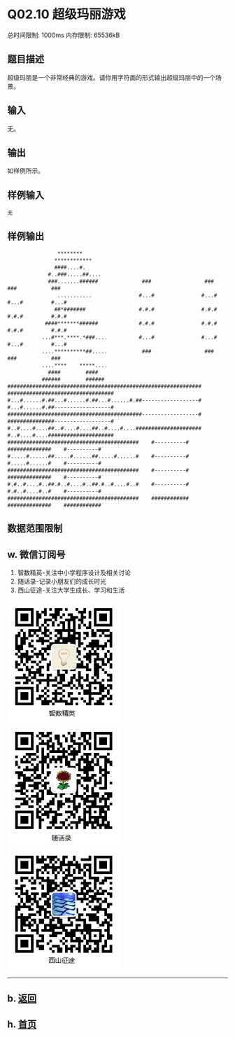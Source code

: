 # Q02.10 超级玛丽游戏

总时间限制: 1000ms 内存限制: 65536kB

## 题目描述

超级玛丽是一个非常经典的游戏。请你用字符画的形式输出超级玛丽中的一个场景。

## 输入
 
无。

## 输出

如样例所示。

## 样例输入

    无

## 样例输出

                    ********
                   ************
                   ####....#.
                 #..###.....##....
                 ###.......######              ###                 ###           ###           ###
                    ...........               #...#               #...#         #...#         #...#
                   ##*#######                 #.#.#               #.#.#         #.#.#         #.#.#
                ####*******######             #.#.#               #.#.#         #.#.#         #.#.#
               ...#***.****.*###....          #...#               #...#         #...#         #...#
               ....**********##.....           ###                 ###           ###           ###
               ....****    *****....
                 ####        ####
               ######        ######
    ##############################################################              ##################################
    #...#......#.##...#......#.##...#......#.##------------------#              #...#......#.##------------------#
    ###########################################------------------#              ###############------------------#
    #..#....#....##..#....#....##..#....#....#####################              #..#....#....#####################
    ##########################################    #----------#                  ##############    #----------#
    #.....#......##.....#......##.....#......#    #----------#                  #.....#......#    #----------#
    ##########################################    #----------#                  ##############    #----------#
    #.#..#....#..##.#..#....#..##.#..#....#..#    #----------#                  #.#..#....#..#    #----------#
    ##########################################    ############                  ##############    ############

## 数据范围限制

## w. 微信订阅号

1. 智数精英-关注中小学程序设计及相关讨论
2. 随话录-记录小朋友们的成长时光
2. 西山征途-关注大学生成长、学习和生活

![欢迎关注“智数精英”订阅号](../../assets/me/img/idea8.jpg)
![欢迎关注“随话录”订阅号](../../assets/me/img/shl8.jpg)
![欢迎关注“西山征途”订阅号](../../assets/me/img/xszt8.jpg)

----------

## b. [返回](../)
    
## h. [首页](../../)


